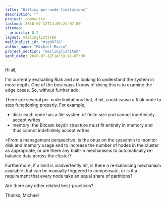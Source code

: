 ```yaml
---
title: "Hitting per-node limitations"
description: ""
project: community
lastmod: 2010-07-12T14:59:21-07:00
sitemap:
  priority: 0.2
layout: mailinglistitem
mailinglist_id: "msg00718"
author_name: "Michael Russo"
project_section: "mailinglistitem"
sent_date: 2010-07-12T14:59:21-07:00
---
```



Hi all,

I'm currently evaluating Riak and am looking to understand the system in
more depth. One of the best ways I know of doing this is to examine the
edge cases. So, without further ado:

There are several per-node limitations that, if hit, could cause a Riak node
to stop functioning properly. For example,

- disk: each node has a file system of finite size and cannot indefinitely
accept writes
- memory: the Bitcask keydir structure must fit entirely in memory and thus
cannot indefinitely accept writes

&gt;From a management perspective, is the onus on the sysadmin to monitor disk
and memory usage and to increase the number of nodes in the cluster as
appropriate, or are there any built-in mechanisms to automatically
re-balance data across the cluster?

Furthermore, if a limit is inadvertently hit, is there a re-balancing
mechanism available that can be manually triggered to compensate, or is it a
requirement that every node take an equal share of partitions?

Are there any other related best-practices?

Thanks,
Michael
